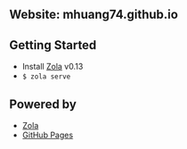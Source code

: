 ## Website: mhuang74.github.io 


## Getting Started

* Install [Zola](https://www.getzola.org/) v0.13
* `$ zola serve`

## Powered by

* [Zola](https://www.getzola.org/)
* [GitHub Pages](https://pages.github.com/)

